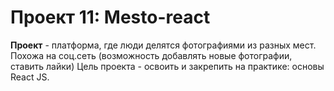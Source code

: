 # Проект 11: Mesto-react

**Проект** - платформа, где люди делятся фотографиями из разных мест. Похожа на соц.сеть (возможность добавлять новые фотографии, ставить лайки)
Цель проекта - освоить и закрепить на практике: основы React JS.

